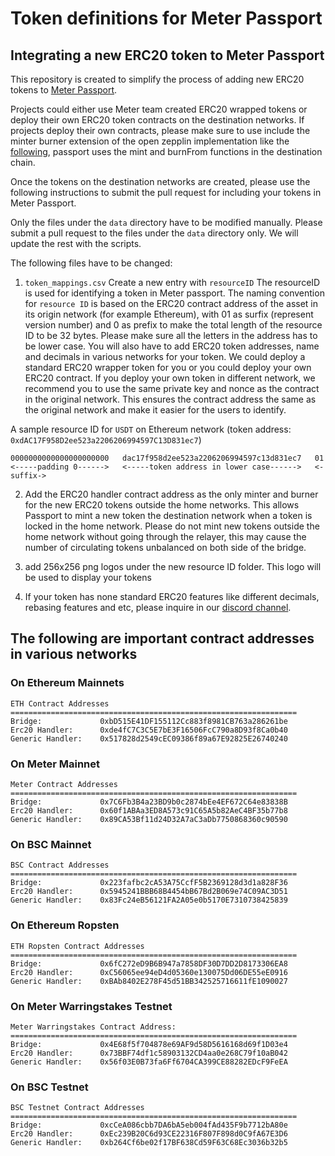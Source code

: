 # Token definitions for Meter Passport
## Integrating a new ERC20 token to Meter Passport
This repository is created to simplify the process of adding new ERC20 tokens to [Meter Passport](https://passport.meter.io).  

Projects could either use Meter team created ERC20 wrapped tokens or deploy their own ERC20 token contracts on the destination networks. If projects deploy their own contracts, please make sure to use include the minter burner extension of the open zepplin implementation like the [following](https://github.com/OpenZeppelin/openzeppelin-contracts/blob/master/contracts/token/ERC20/presets/ERC20PresetMinterPauser.sol), passport uses the mint and burnFrom functions in the destination chain.

Once the tokens on the destination networks are created, please use the following instructions to submit the pull request for including your tokens in Meter Passport.

Only the files under the `data` directory have to be modified manually. Please submit a pull request to the files under the `data` directory only.  We will update the rest with the scripts.

The following files have to be changed:

1. `token_mappings.csv`
Create a new entry with `resourceID`
The resourceID is used for identifying a token in Meter passport. The naming convention for `resource ID` is based on the ERC20 contract address of the asset in its origin network (for example Ethereum), with 01 as surfix (represent version number) and 0 as prefix to make the total length of the resource ID to be 32 bytes.  Please make sure all the letters in the address has to be lower case.  You will also have to add ERC20 token addresses, name and decimals in various networks for your token. We could deploy a standard ERC20 wrapper token for you or you could deploy your own ERC20 contract.  If you deploy your own token in different network, we recommend you to use the same private key and nonce as the contract in the original network.  This ensures the contract address the same as the original network and make it easier for the users to identify.  

A sample resource ID for `USDT` on Ethereum network (token address: `0xdAC17F958D2ee523a2206206994597C13D831ec7`)

```
0000000000000000000000   dac17f958d2ee523a2206206994597c13d831ec7   01
<-----padding 0------>   <-----token address in lower case------>   <-suffix->
```

2. Add the ERC20 handler contract address as the only minter and burner for the new ERC20 tokens outside the home networks.  This allows Passport to mint a new token the destination network when a token is locked in the home network. Please do not mint new tokens outside the home network without going through the relayer, this may cause the number of circulating tokens unbalanced on both side of the bridge.

3. add 256x256 png logos under the new resource ID folder.  This logo will be used to display your tokens

4. If your token has none standard ERC20 features like different decimals, rebasing features and etc, please inquire in our [discord channel](https://discordapp.com/invite/WPjTpMG).

## The following are important contract addresses in various networks

### On Ethereum Mainnets

```
ETH Contract Addresses
================================================================
Bridge:             0xbD515E41DF155112Cc883f8981CB763a286261be
Erc20 Handler:      0xde4fC7C3C5E7bE3F16506FcC790a8D93f8Ca0b40
Generic Handler:    0x517828d2549cEC09386f89a67E92825E26740240
```
### On Meter Mainnet

```
Meter Contract Addresses
================================================================
Bridge:             0x7C6Fb3B4a23BD9b0c2874bEe4EF672C64e83838B
Erc20 Handler:      0x60f1ABAa3ED8A573c91C65A5b82AeC4BF35b77b8
Generic Handler:    0x89CA53Bf11d24D32A7aC3aDb7750868360c90590
```

### On BSC Mainnet

```
BSC Contract Addresses
================================================================
Bridge:             0x223fafbc2cA53A75CcfF5B2369128d3d1a828F36
Erc20 Handler:      0x5945241BBB68B4454bB67Bd2B069e74C09AC3D51
Generic Handler:    0x83Fc24eB56121FA2A05e0b5170E7310738425839
```


### On Ethereum Ropsten

```
ETH Ropsten Contract Addresses
================================================================
Bridge:             0x6fC272eD9B6B947a7858DF30D7DD2D8173306EA8
Erc20 Handler:      0xC56065ee94eD4d05360e130075Dd06DE55eE0916
Generic Handler:    0xBAb8402E278F45d51BB342525716611fE1090027
```

### On Meter Warringstakes Testnet

```
Meter Warringstakes Contract Address:
================================================================
Bridge:             0x4E68f5f704878e69AF9d58D5616168d69f1D03e4
Erc20 Handler:      0x73BBF74df1c58903132CD4aa0e268C79f10aB042
Generic Handler:    0x56f03E0B73fa6Ff6704CA399CE88282EDcF9FeEA
```

### On BSC Testnet

```
BSC Testnet Contract Addresses
================================================================
Bridge:             0xcCeA086cbb7DA6bA5eb004fAd435F9b7712bA80e
Erc20 Handler:      0xEc239B20C6d93CE22316F807F898d0C9fA67E3D6
Generic Handler:    0xb264Cf6be02f17BF638Cd59F63C68Ec3036b32b5
```

